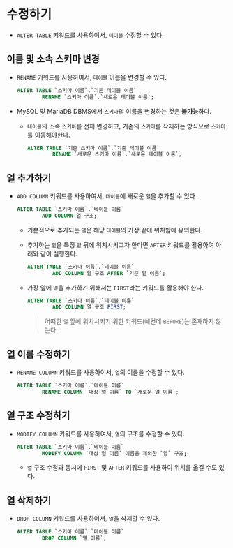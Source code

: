 # 수정하기

- `ALTER TABLE` 키워드를 사용하여서, `테이블` 수정할 수 있다.

## 이름 및 소속 스키마 변경

- `RENAME` 키워드를 사용하여서, `테이블` 이름을 변경할 수 있다.

    ```sql
    ALTER TABLE `스키마 이름`.`기존 테이블 이름`
            RENAME `스키마 이름`.`새로운 테이블 이름`;
    ```

- MySQL 및 MariaDB DBMS에서 `스키마`의 이름을 변경하는 것은 **불가능**하다.
  - `테이블`의 소속 `스키마`를 전체 변경하고, 기존의 `스키마`를 삭제하는 방식으로 `스키마`를 이동해야한다.

    ```sql
    ALTER TABLE `기존 스키마 이름`.`기존 테이블 이름`
            RENAME `새로운 스키마 이름`.`새로운 테이블 이름`;
    ```

## 열 추가하기

- `ADD COLUMN` 키워드를 사용하여서, `테이블`에 새로운 `열`을 추가할 수 있다.

  ```sql
  ALTER TABLE `스키마 이름`.`테이블 이름`
          ADD COLUMN 열 구조;
  ```

  - 기본적으로 추가되는 `열`은 해당 `테이블`의 가장 끝에 위치함에 유의한다.
  - 추가하는 `열`을 특정 `열` 뒤에 위치시키고자 한다면 `AFTER` 키워드를 활용하여 아래와 같이 실행한다.

    ```sql
    ALTER TABLE `스키마 이름`.`테이블 이름`
            ADD COLUMN 열 구조 AFTER `기준 열 이름`;
    ```

  - 가장 앞에 `열`을 추가하기 위해서는 `FIRST`라는 키워드를 활용해야 한다.

    ```sql
    ALTER TABLE `스키마 이름`.`테이블 이름`
            ADD COLUMN 열 구조 FIRST;
    ```

    > 어떠한 `열` 앞에 위치시키기 위한 키워드(예컨데 `BEFORE`)는 존재하지 않는다.

## 열 이름 수정하기

- `RENAME COLUMN` 키워드를 사용하여서, `열`의 이름을 수정할 수 있다.

  ```sql
  ALTER TABLE `스키마 이름`.`테이블 이름`
          RENAME COLUMN `대상 열 이름` TO `새로운 열 이름`;
  ```

## 열 구조 수정하기

- `MODIFY COLUMN` 키워드를 사용하여서, `열`의 구조를 수정할 수 있다.

  ```sql
  ALTER TABLE `스키마 이름`.`테이블 이름`
          MODIFY COLUMN `대상 열 이름` 이름을 제외한 `열` 구조;
  ```

  - `열` 구조 수정과 동시에 `FIRST` 및 `AFTER` 키워드를 사용하여 위치를 옮길 수도 있다.

## 열 삭제하기

- `DROP COLUMN` 키워드를 사용하여서, `열`을 삭제할 수 있다.

  ```sql
  ALTER TABLE `스키마 이름`.`테이블 이름`
          DROP COLUMN `열 이름`;
  ```

